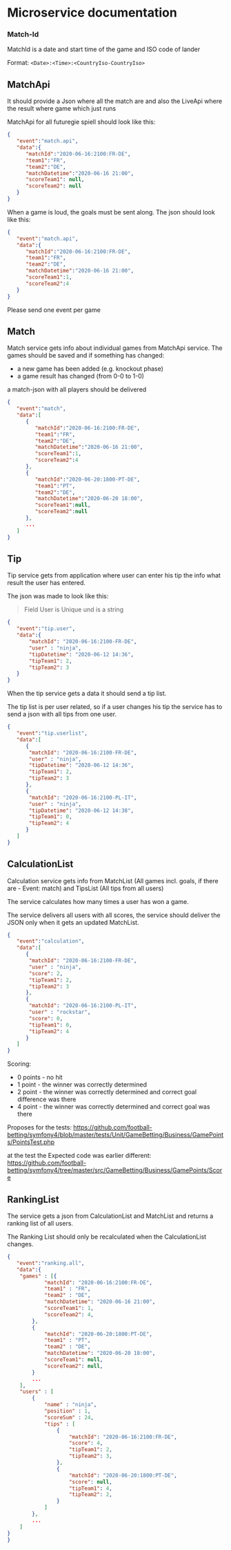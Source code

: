 # Microservice documentation 


### Match-Id

MatchId is a date and start time of the game and ISO code of lander

Format: `<Date>:<Time>:<CountryIso-CountryIso>`



## MatchApi

It should provide a Json where all the match are and also the LiveApi where the result where game which just runs


MatchApi for all futuregie spiell should look like this:



```JSON
{
   "event":"match.api",
   "data":{
      "matchId":"2020-06-16:2100:FR-DE",
      "team1":"FR",
      "team2":"DE",
      "matchDatetime":"2020-06-16 21:00",
      "scoreTeam1": null,
      "scoreTeam2": null
   }
}
```

When a game is loud, the goals must be sent along. The json should look like this:

```JSON
{
   "event":"match.api",
   "data":{
      "matchId":"2020-06-16:2100:FR-DE",
      "team1":"FR",
      "team2":"DE",
      "matchDatetime":"2020-06-16 21:00",
      "scoreTeam1":1,
      "scoreTeam2":4
   }
}
```

Please send one event per game


## Match

Match service gets info about individual games from MatchApi service. The games should be saved and if something has changed:

* a new game has been added (e.g. knockout phase)
* a game result has changed (from 0-0 to 1-0)

a match-json with all players should be delivered

```JSON
{
   "event":"match",
   "data":[
      {
         "matchId":"2020-06-16:2100:FR-DE",
         "team1":"FR",
         "team2":"DE",
         "matchDatetime":"2020-06-16 21:00",
         "scoreTeam1":1,
         "scoreTeam2":4
      },
      {
         "matchId":"2020-06-20:1800-PT-DE",
         "team1":"PT",
         "team2":"DE",
         "matchDatetime":"2020-06-20 18:00",
         "scoreTeam1":null,
         "scoreTeam2":null
      },
      ...
   ]
}
```


## Tip

Tip service gets from application where user can enter his tip the info what result the user has entered.

The json was made to look like this:

> Field User is Unique und is a string 

```JSON
{
   "event":"tip.user",
   "data":{
       "matchId": "2020-06-16:2100-FR-DE",
       "user" : "ninja",
       "tipDatetime": "2020-06-12 14:36",
       "tipTeam1": 2,
       "tipTeam2": 3
   }
}
```

When the tip service gets a data it should send a tip list.


The tip list is per user related, so if a user changes his tip the service has to send a json with all tips from one user.

```JSON
{
   "event":"tip.userlist",
   "data":[
      {
       "matchId": "2020-06-16:2100-FR-DE",
       "user" : "ninja",
       "tipDatetime": "2020-06-12 14:36",
       "tipTeam1": 2,
       "tipTeam2": 3
      },
      {
       "matchId": "2020-06-16:2100-PL-IT",
       "user" : "ninja",
       "tipDatetime": "2020-06-12 14:38",
       "tipTeam1": 0,
       "tipTeam2": 4
      }
   ]
}
```

## CalculationList 

Calculation service gets info from MatchList (All games incl. goals, if there are - Event: match) and TipsList (All tips from all users)

The service calculates how many times a user has won a game. 

The service delivers all users with all scores, the service should deliver the JSON only when it gets an updated MatchList.

```JSON
{
   "event":"calculation",
   "data":[
      {
       "matchId": "2020-06-16:2100-FR-DE",
       "user" : "ninja",
       "score": 2,
       "tipTeam1": 2,
       "tipTeam2": 3
      },
      {
       "matchId": "2020-06-16:2100-PL-IT",
       "user" : "rockstar",
       "score": 0,
       "tipTeam1": 0,
       "tipTeam2": 4
      }
   ]
}
```

Scoring:

* 0 points - no hit
* 1 point - the winner was correctly determined
* 2 point - the winner was correctly determined and correct goal difference was there
* 4 point - the winner was correctly determined and correct goal was there

Proposes for the tests: <https://github.com/football-betting/symfony4/blob/master/tests/Unit/GameBetting/Business/GamePoints/PointsTest.php>

at the test the Expected code was earlier different: <https://github.com/football-betting/symfony4/tree/master/src/GameBetting/Business/GamePoints/Score>


## RankingList

The service gets a json from CalculationList and MatchList and returns a ranking list of all users.

The Ranking List should only be recalculated when the CalculationList changes. 


```JSON
{
   "event":"ranking.all",
   "data":{
    "games" : [{
            "matchId": "2020-06-16:2100:FR-DE",
            "team1" : "FR",
            "team2" : "DE",
            "matchDatetime": "2020-06-16 21:00",
            "scoreTeam1": 1,
            "scoreTeam2": 4,
        },
        {
            "matchId": "2020-06-20:1800:PT-DE",
            "team1" : "PT",
            "team2" : "DE",
            "matchDatetime": "2020-06-20 18:00",
            "scoreTeam1": null,
            "scoreTeam2": null,
        }
        ...
    ],
    "users" : [
        {
            "name" : "ninja",
            "position" : 1,
            "scoreSum" : 24,
            "tips" : [
                {
                    "matchId": "2020-06-16:2100:FR-DE",
                    "score": 4,
                    "tipTeam1": 2,
                    "tipTeam2": 3,
                },
                {
                    "matchId": "2020-06-20:1800:PT-DE",
                    "score": null,
                    "tipTeam1": 4,
                    "tipTeam2": 2,
                }
            ]
        },
        ...
    ]
}
}
```



